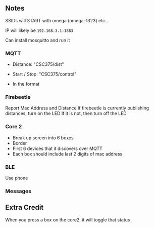 ## Notes

SSIDs will START with omega (omega-1323) etc...

IP will likely be `192.168.3.1:1883`

Can install mosquitto and run it

### MQTT

- Distance: "CSC375/dist"
- Start / Stop: "CSC375/control"

- In the format <MAC><value>

### Firebeetle

Report Mac Address and Distance 
If firebeetle is currently publishing distances, turn on the LED
If it is not, then turn off the LED

### Core 2

- Break up screen into 6 boxes
- Border
- First 6 devices that it discovers over MQTT
- Each box should include last 2 digits of mac address

### BLE

Use phone

### Messages


## Extra Credit

When you press a box on the core2, it will toggle that status
